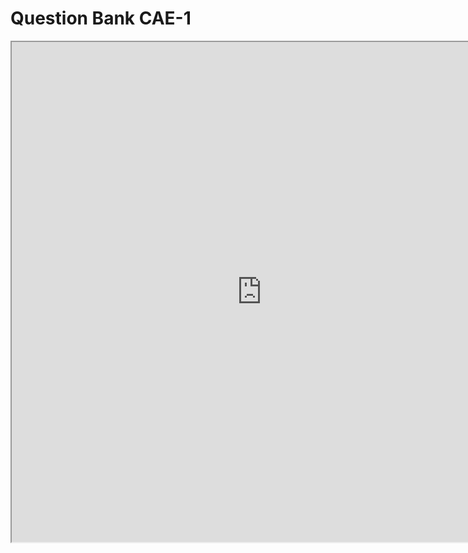# Question Bank CAE-1

<iframe src="https://drive.google.com/file/d/12Rrbube56zhNcWrWVlK21ofFSSr_LPxF/preview" width="800px" height="800px"></iframe>
